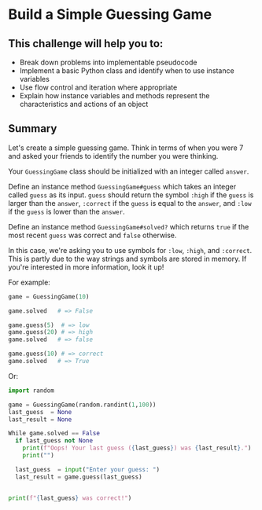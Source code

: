 
# Build a Simple Guessing Game

## This challenge will help you to:
- Break down problems into implementable pseudocode
- Implement a basic Python class and identify when to use instance variables
- Use flow control and iteration where appropriate
- Explain how instance variables and methods represent the characteristics and actions of an object

## Summary

Let's create a simple guessing game. Think in terms of when you were 7 and asked your friends to identify the number you were thinking.

Your `GuessingGame` class should be initialized with an integer called `answer`.

Define an instance method `GuessingGame#guess` which takes an integer called `guess` as its input. `guess` should return the symbol `:high` if the `guess` is larger than the `answer`, `:correct` if the `guess` is equal to the `answer`, and `:low` if the `guess` is lower than the `answer`.

Define an instance method `GuessingGame#solved?` which returns `true` if the most recent `guess` was correct and `false` otherwise.

In this case, we're asking you to use symbols for `:low`, `:high`, and `:correct`. This is partly due to the way strings and symbols are stored in memory. If you're interested in more information, look it up!

For example:

```python
game = GuessingGame(10)

game.solved   # => False

game.guess(5)  # => low
game.guess(20) # => high
game.solved   # => false

game.guess(10) # => correct
game.solved   # => True
```

Or:

```python
import random

game = GuessingGame(random.randint(1,100))
last_guess  = None
last_result = None

While game.solved == False
  if last_guess not None 
    print(f"Oops! Your last guess ({last_guess}) was {last_result}.")
    print("")

  last_guess  = input("Enter your guess: ")
  last_result = game.guess(last_guess)


print(f"{last_guess} was correct!")
```


